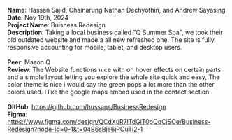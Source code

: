 **Name**: Hassan Sajid, Chainarung Nathan Dechyothin, and Andrew Sayasing
<br/>
**Date**: Nov 19th, 2024
<br/>
**Project Name**: Buisness Redesign
<br/>
**Description**: Taking a local business called "Q Summer Spa", we took their old outdated website and made a all new refreshed one. The site is fully responsive accounting for mobile, tablet, and desktop users.
<br/>
<br/>
**Peer**: Mason Q
<br/>
**Review**: The Website functions nice with on hover effects on certain parts and a simple layout letting you explore the whole site quick and easy, The color theme is nice i would say the green pops a lot more than the other colors used. I like the google maps embed used in the contact section.
<br/>
<br/>
**GitHub**: https://github.com/hussans/BusinessRedesign
<br/>
**Figma**: https://www.figma.com/design/QCdXuR7ITdGiT0pQqCiSOe/Business-Redesign?node-id=0-1&t=04B6sBje6jPOuTi2-1
